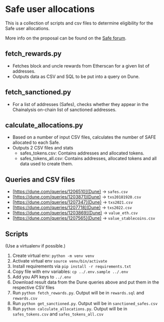 # Safe user allocations

This is a collection of scripts and csv files to determine eligibility for the Safe user allocations.

More info on the proposal can be found on the [Safe forum](https://forum.gnosis-safe.io/t/proposal-safe-distribution-for-users/369).

## fetch_rewards.py

- Fetches block and uncle rewards from Etherscan for a given list of addresses.
- Outputs data as CSV and SQL to be put into a query on Dune.

## fetch_sanctioned.py

- For a list of addresses (Safes), checks whether they appear in the Chainalysis on-chain list of sanctioned addresses.

## calculate_allocations.py

- Based on a number of input CSV files, calculates the number of SAFE allocated to each Safe.
- Outputs 2 CSV files and stats
    - safes_tokens.csv: Contains addresses and allocated tokens.
    - safes_tokens_all.csv: Contains addresses, allocated tokens and all data used to create them.

## Queries and CSV files

- [https://dune.com/queries/1206510](Dune) -> `safes.csv`
- [https://dune.com/queries/1203871](Dune) -> `txs20181920.csv`
- [https://dune.com/queries/1207347](Dune) -> `txs2021.csv`
- [https://dune.com/queries/1207718](Dune) -> `txs2022.csv`
- [https://dune.com/queries/1203869](Dune) -> `value_eth.csv`
- [https://dune.com/queries/1207565](Dune) -> `value_stablecoins.csv`

## Scripts

(Use a virtualenv if possible.)

1. Create virtual env: `python -m venv venv`
2. Activate virtual env `source venv/bin/activate`
3. Install requirements via `pip install -r requirements.txt`
4. Copy file with env variables: `cp ../.env.sample ../.env`
5. Add you API keys to `../.env`
6. Download result data from the Dune queries above and put them in the respective CSV files
7. Run `python fetch_rewards.py`. Output will be in `rewards.sql` and `rewards.csv`
8. Run `python get_sanctioned.py`. Output will be in `sanctioned_safes.csv`
9. Run `python calculate_allocations.py`. Output will be in `safes_tokens.csv` and `safes_tokens_all.csv`

